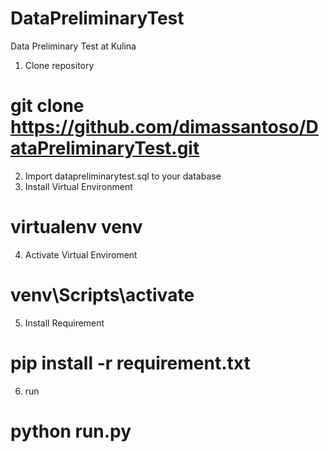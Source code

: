 # DataPreliminaryTest
Data Preliminary Test at Kulina

1. Clone repository
# git clone https://github.com/dimassantoso/DataPreliminaryTest.git
2. Import datapreliminarytest.sql to your database
3. Install Virtual Environment
# virtualenv venv
4. Activate Virtual Enviroment
# venv\Scripts\activate 
5. Install Requirement
# pip install -r requirement.txt
6. run
# python run.py

